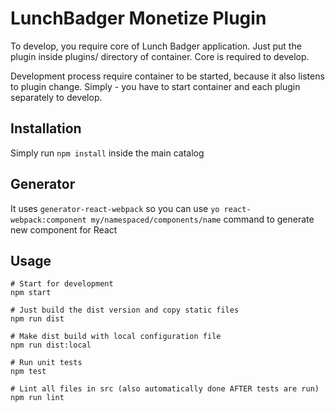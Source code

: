 # LunchBadger Monetize Plugin

To develop, you require core of Lunch Badger application.
Just put the plugin inside plugins/ directory of container. 
Core is required to develop.

Development process require container to be started, because it also listens to plugin change.
Simply - you have to start container and each plugin separately to develop.

## Installation
Simply run `npm install` inside the main catalog

## Generator
It uses `generator-react-webpack` so you can use `yo react-webpack:component my/namespaced/components/name` command to generate new component for React

## Usage
```
# Start for development
npm start

# Just build the dist version and copy static files
npm run dist

# Make dist build with local configuration file
npm run dist:local

# Run unit tests
npm test

# Lint all files in src (also automatically done AFTER tests are run)
npm run lint
```

